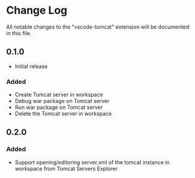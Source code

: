 # Change Log
All notable changes to the "vscode-tomcat" extension will be documented in this file.

## 0.1.0
- Initial release
### Added
* Create Tomcat server in workspace
* Debug war package on Tomcat server
* Run war package on Tomcat server
* Delete the Tomcat server in workspace

## 0.2.0
### Added
* Support opening/editoring server.xml of the tomcat instance in workspace from Tomcat Servers Explorer
